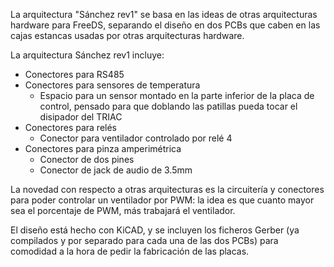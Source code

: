 
La arquitectura "Sánchez rev1" se basa en las ideas de otras arquitecturas hardware para FreeDS, separando el diseño en dos PCBs que caben en las cajas estancas usadas por otras arquitecturas hardware.

La arquitectura Sánchez rev1 incluye:

- Conectores para RS485
- Conectores para sensores de temperatura
  - Espacio para un sensor montado en la parte inferior de la placa de control, pensado para que doblando las patillas pueda tocar el disipador del TRIAC
- Conectores para relés
  - Conector para ventilador controlado por relé 4
- Conectores para pinza amperimétrica
  - Conector de dos pines
  - Conector de jack de audio de 3.5mm

La novedad con respecto a otras arquitecturas es la circuitería y conectores para poder controlar un ventilador por PWM: la idea es que cuanto mayor sea el porcentaje de PWM, más trabajará el ventilador.

El diseño está hecho con KiCAD, y se incluyen los ficheros Gerber (ya compilados y por separado para cada una de las dos PCBs) para comodidad a la hora de pedir la fabricación de las placas.
